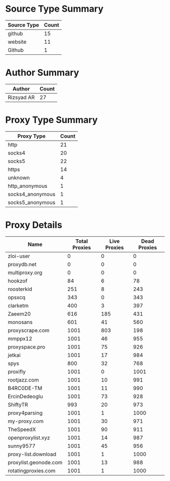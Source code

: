 # Source Type Summary

| Source Type | Count |
|-------------|-------|
| github | 15 |
| website | 11 |
| Github | 1 |


# Author Summary

| Author | Count |
|--------|-------|
| Rizsyad AR | 27 |


# Proxy Type Summary

| Proxy Type | Count |
|------------|-------|
| http | 21 |
| socks4 | 20 |
| socks5 | 22 |
| https | 14 |
| unknown | 4 |
| http_anonymous | 1 |
| socks4_anonymous | 1 |
| socks5_anonymous | 1 |


# Proxy Details

| Name | Total Proxies | Live Proxies | Dead Proxies |
|------|---------------|--------------|---------------|
| zloi-user | 0 | 0 | 0 |
| proxydb.net | 0 | 0 | 0 |
| multiproxy.org | 0 | 0 | 0 |
| hookzof | 84 | 6 | 78 |
| roosterkid | 251 | 8 | 243 |
| opsxcq | 343 | 0 | 343 |
| clarketm | 400 | 3 | 397 |
| Zaeem20 | 616 | 185 | 431 |
| monosans | 601 | 41 | 560 |
| proxyscrape.com | 1001 | 803 | 198 |
| mmppx12 | 1001 | 46 | 955 |
| proxyspace.pro | 1001 | 75 | 926 |
| jetkai | 1001 | 17 | 984 |
| spys | 800 | 32 | 768 |
| proxifly | 1001 | 0 | 1001 |
| rootjazz.com | 1001 | 10 | 991 |
| B4RC0DE-TM | 1001 | 11 | 990 |
| ErcinDedeoglu | 1001 | 73 | 928 |
| ShiftyTR | 993 | 20 | 973 |
| proxy4parsing | 1001 | 1 | 1000 |
| my-proxy.com | 1001 | 30 | 971 |
| TheSpeedX | 1001 | 90 | 911 |
| openproxylist.xyz | 1001 | 14 | 987 |
| sunny9577 | 1001 | 45 | 956 |
| proxy-list.download | 1001 | 1 | 1000 |
| proxylist.geonode.com | 1001 | 13 | 988 |
| rotatingproxies.com | 1001 | 1 | 1000 |

